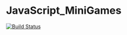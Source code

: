 # JavaScript_MiniGames

[![Build Status](https://travis-ci.org/AlexVeprev/JavaScript_MiniGames.svg?branch=master)](https://travis-ci.org/AlexVeprev/JavaScript_MiniGames)
